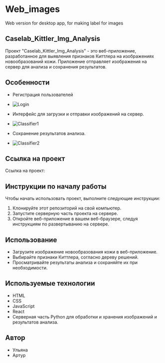 # Web_images
Web version for desktop app, for making label for images

## Caselab_Kittler_Img_Analysis
Проект "Caselab_Kittler_Img_Analysis" - это веб-приложение, разработанное для выявления признаков Киттлера на изображениях новообразований кожи. Приложение отправляет изображения на сервер для анализа и сохранения результатов.

## Особенности

- Регистрация пользователей
- ![Login](путь_к_изображению)

- Интерфейс для загрузки и отправки изображений на сервер.
- ![Classifier1](путь_к_изображению)
  
- Сохранение результатов анализа.
- ![Classifier2](путь_к_изображению)


## Ссылка на проект

Ссылка на проект: 

## Инструкции по началу работы

Чтобы начать использовать проект, выполните следующие инструкции:

1. Клонируйте этот репозиторий на свой компьютер.
2. Запустите серверную часть проекта на сервере.
3. Откройте веб-приложение в вашем веб-браузере, следуя инструкциям по развертыванию на сервере.

## Использование

- Загрузите изображение новообразования кожи в веб-приложение.
- Выбирайте признаки Киттлера, согласно дереву решений.
- Просматривайте результаты анализа и сохраняйте их при необходимости.

## Используемые технологии

- HTML
- CSS
- JavaScript
- React
- Серверная часть Python для обработки и хранения изображений и результатов анализа.

## Автор

- Ульяна 
- Артур
